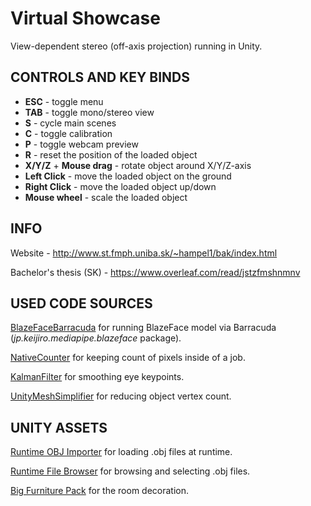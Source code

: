 # Virtual Showcase

View-dependent stereo (off-axis projection) running in Unity.

## CONTROLS AND KEY BINDS

-   **ESC** - toggle menu
-   **TAB** - toggle mono/stereo view
-   **S** - cycle main scenes
-   **C** - toggle calibration
-   **P** - toggle webcam preview
-   **R** - reset the position of the loaded object
-   **X/Y/Z** + **Mouse drag** - rotate object around X/Y/Z-axis
-   **Left Click** - move the loaded object on the ground
-   **Right Click** - move the loaded object up/down
-   **Mouse wheel** - scale the loaded object

## INFO

Website - http://www.st.fmph.uniba.sk/~hampel1/bak/index.html

Bachelor's thesis (SK) - https://www.overleaf.com/read/jstzfmshnmnv

## USED CODE SOURCES

[BlazeFaceBarracuda](https://github.com/keijiro/BlazeFaceBarracuda) for running BlazeFace model via Barracuda (_jp.keijiro.mediapipe.blazeface_ package).

[NativeCounter](https://coffeebraingames.wordpress.com/2021/10/24/some-dots-utilities-nativecounter-and-nativesum/) for keeping count of pixels inside of a job.

[KalmanFilter](https://gist.github.com/davidfoster/48acce6c13e5f7f247dc5d5909dce349) for smoothing eye keypoints.

[UnityMeshSimplifier](https://github.com/Whinarn/UnityMeshSimplifier) for reducing object vertex count.

## UNITY ASSETS

[Runtime OBJ Importer](https://assetstore.unity.com/packages/tools/modeling/runtime-obj-importer-49547) for loading .obj files at runtime.

[Runtime File Browser](https://assetstore.unity.com/packages/tools/gui/runtime-file-browser-113006) for browsing and selecting .obj files.

[Big Furniture Pack](https://assetstore.unity.com/packages/3d/props/furniture/big-furniture-pack-7717) for the room decoration.
